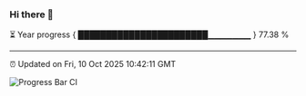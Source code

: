### Hi there 👋

⏳ Year progress { ███████████████████████▁▁▁▁▁▁▁ } 77.38 %

---

⏰ Updated on Fri, 10 Oct 2025 10:42:11 GMT

![Progress Bar CI](https://github.com/IshwaranRudhara/GIT-ACTION/workflows/Progress%20Bar%20CI/badge.svg)
